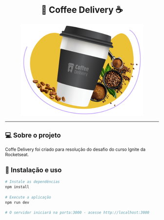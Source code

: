 <h1 align="center">🥤 Coffee Delivery ☕</h1>

<div align="center">
 <img src="./src/assets/homeImage.png" width="400px" alt="Home Image"/>
</div>

---
## 💻 Sobre o projeto

Coffe Delivery foi criado para resolução do desafio do curso Ignite da Rocketseat.

## 🚀 Instalação e uso

```bash
# Instale as dependências
npm install

# Execute a aplicação
npm run dev

# O servidor iniciará na porta:3000 - acesse http://localhost:3000
```
